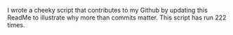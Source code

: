 I wrote a cheeky script that contributes to my Github by updating this ReadMe to illustrate why more than commits matter. This script has run 222 times.